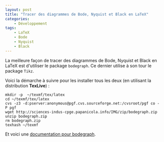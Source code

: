 ```yaml
---
layout: post
title: "Tracer des diagrammes de Bode, Nyquist et Black en LaTeX"
categories:
    - Développement
tags:
    - LaTeX
    - Bode
    - Nyquist
    - Black
---
```

La meilleure façon de tracer des diagrammes de Bode, Nyquist et Black en LaTeX est d'utiliser le package `bodegraph`. Ce dernier utilise à son tour le package `Tikz`.

Voici la démarche à suivre pour les installer tous les deux (en utilisant la distribution **TexLive**) :

    mkdir -p  ~/texmf/tex/latex
    cd ~/texmf/tex/latex
    cvs -z3 -d:pserver:anonymous@pgf.cvs.sourceforge.net:/cvsroot/pgf co -P pgf
    wget http://sciences-indus-cpge.papanicola.info/IMG/zip/bodegraph.zip
    unzip bodegraph.zip
    rm bodegraph.zip
    texhash ~/texmf

Et voici une [documentation pour bodegraph][doc_bodegraph].

[doc_bodegraph]: http://www.math.washington.edu/tex-archive/graphics/pgf/contrib/bodegraph/bodegraph.pdf "Doc bodegraph"
